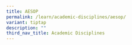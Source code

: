 ```yaml
---
title: AESOP
permalink: /learn/academic-disciplines/aesop/
variant: tiptap
description: ""
third_nav_title: Academic Disciplines
---
```

<p></p>